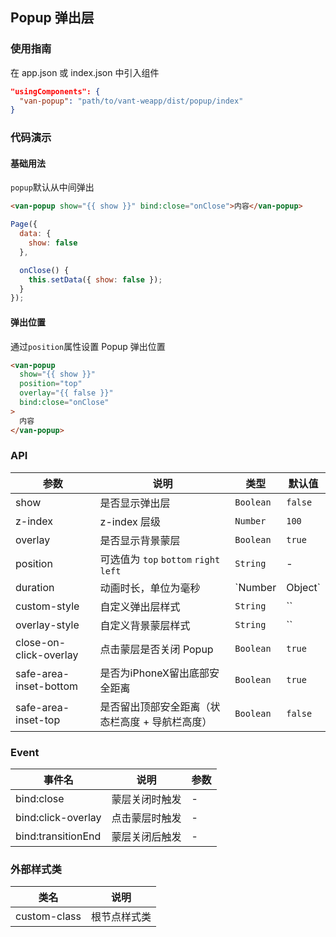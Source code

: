 ## Popup 弹出层

### 使用指南
在 app.json 或 index.json 中引入组件
```json
"usingComponents": {
  "van-popup": "path/to/vant-weapp/dist/popup/index"
}
```
### 代码演示

#### 基础用法
`popup`默认从中间弹出

```html
<van-popup show="{{ show }}" bind:close="onClose">内容</van-popup>
```

```javascript
Page({
  data: {
    show: false
  },

  onClose() {
    this.setData({ show: false });
  }
});
```

#### 弹出位置
通过`position`属性设置 Popup 弹出位置

```html
<van-popup
  show="{{ show }}"
  position="top"
  overlay="{{ false }}"
  bind:close="onClose"
>
  内容
</van-popup>
```

### API

| 参数 | 说明 | 类型 | 默认值 |
|-----------|-----------|-----------|-------------|
| show | 是否显示弹出层 | `Boolean` | `false` |
| z-index | z-index 层级 | `Number` | `100` |
| overlay | 是否显示背景蒙层 | `Boolean` | `true` |
| position | 可选值为 `top` `bottom` `right` `left` | `String` | - |
| duration | 动画时长，单位为毫秒 | `Number | Object` | `300` |
| custom-style | 自定义弹出层样式 | `String` | `` |
| overlay-style | 自定义背景蒙层样式 | `String` | `` |
| close-on-click-overlay | 点击蒙层是否关闭 Popup | `Boolean` | `true` |
| safe-area-inset-bottom | 是否为iPhoneX留出底部安全距离 | `Boolean` | `true` |
| safe-area-inset-top | 是否留出顶部安全距离（状态栏高度 + 导航栏高度） | `Boolean` | `false` |

### Event

| 事件名 | 说明 | 参数 |
|-----------|-----------|-----------|
| bind:close | 蒙层关闭时触发 | - |
| bind:click-overlay | 点击蒙层时触发 | - |
| bind:transitionEnd | 蒙层关闭后触发 | - |

### 外部样式类

| 类名 | 说明 |
|-----------|-----------|
| custom-class | 根节点样式类 |
